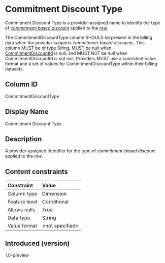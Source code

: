 # Commitment Discount Type

Commitment Discount Type is a provider-assigned name to identify the type of [*commitment-based discount*](#glossary:commitment-based-discount) applied to the [*row*](#glossary:row).

The CommitmentDiscountType column SHOULD be present in the billing data when the provider supports *commitment-based discounts*. This column MUST be of type String, MUST be null when [CommitmentDiscountId](#commitmentdiscountid) is null, and MUST NOT be null when CommitmentDiscountId is not null. Providers MUST use a consistent value format and a set of values for CommitmentDiscountType within their billing datasets.

## Column ID

CommitmentDiscountType

## Display Name

Commitment Discount Type

## Description

A provider-assigned identifier for the type of *commitment-based discount* applied to the *row*.

## Content constraints

| Constraint      | Value            |
|:----------------|:-----------------|
| Column type     | Dimension        |
| Feature level   | Conditional      |
| Allows nulls    | True             |
| Data type       | String           |
| Value format    | \<not specified> |

## Introduced (version)

1.0-preview
